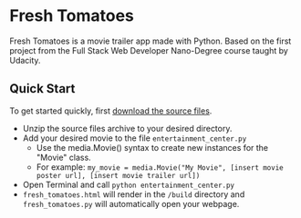 # Fresh Tomatoes

Fresh Tomatoes is a movie trailer app made with Python. Based on the first project from the Full Stack Web Developer Nano-Degree course taught by Udacity.

## Quick Start

To get started quickly, first [download the source files](https://github.com/yramocan/fresh-tomatoes/archive/fresh_tomatoes_dist.zip).

* Unzip the source files archive to your desired directory.
* Add your desired movie to the file `entertainment_center.py`
  * Use the media.Movie() syntax to create new instances for the "Movie" class.
  * For example: `my_movie = media.Movie("My Movie", [insert movie poster url], [insert movie trailer url])`
* Open Terminal and call `python entertainment_center.py`
* `fresh_tomatoes.html` will render in the `/build` directory and `fresh_tomatoes.py` will automatically open your webpage.
